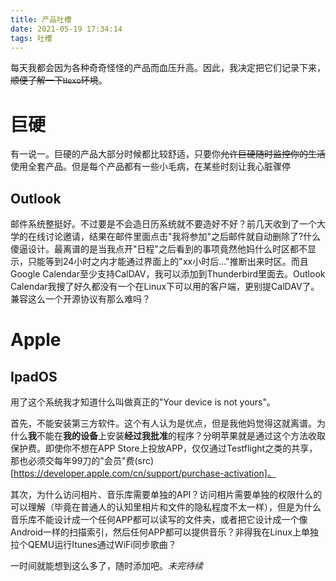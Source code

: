 ```yaml
---
title: 产品吐槽
date: 2021-05-19 17:34:14
tags: 吐槽
---
```


每天我都会因为各种奇奇怪怪的产品而血压升高。因此，我决定把它们记录下来，~~顺便了解一下`Hexo`环境~~。

# 巨硬

有一说一。巨硬的产品大部分时候都比较舒适，只要你~~允许巨硬随时监控你的生活~~使用全套产品。但是每个产品都有一些小毛病，在某些时刻让我心脏骤停

## Outlook

邮件系统整挺好。不过要是不会造日历系统就不要造好不好？前几天收到了一个大学的在线讨论邀请，结果在邮件里面点击"我将参加"之后邮件就自动删除了?什么傻逼设计。最离谱的是当我点开"日程"之后看到的事项竟然他妈什么时区都不显示，只能等到24小时之内才能通过界面上的"xx小时后..."推断出来时区。而且Google Calendar至少支持CalDAV，我可以添加到Thunderbird里面去。Outlook Calendar我搜了好久都没有一个在Linux下可以用的客户端，更别提CalDAV了。兼容这么一个开源协议有那么难吗？

# Apple

## IpadOS

用了这个系统我才知道什么叫做真正的"Your device is not yours"。

首先，不能安装第三方软件。这个有人认为是优点，但是我他妈觉得这就离谱。为什么**我**不能在**我的设备**上安装**经过我批准**的程序？分明苹果就是通过这个方法收取保护费。即使你不想在APP Store上投放APP，仅仅通过Testflight之类的共享，那也必须交每年99刀的"会员"费(src)[https://developer.apple.com/cn/support/purchase-activation]。

其次，为什么访问相片、音乐库需要单独的API？访问相片需要单独的权限什么的可以理解（毕竟在普通人的认知里相片和文件的隐私程度不太一样），但是为什么音乐库不能设计成一个任何APP都可以读写的文件夹，或者把它设计成一个像Android一样的扫描索引，然后任何APP都可以提供音乐？非得我在Linux上单独拉个QEMU运行Itunes通过WiFi同步歌曲？

一时间就能想到这么多了，随时添加吧。*未完待续*
